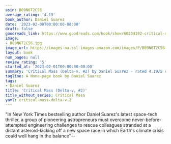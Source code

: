 ```yaml
---
asin: B09N6T2C56
average_rating: '4.19'
book_author: Daniel Suarez
date: '2023-02-08T00:00:00-08:00'
draft: false
goodreads_link: https://www.goodreads.com/book/show/60234192-critical-mass
image:
- B09N6T2C56.jpg
image_url: https://images-na.ssl-images-amazon.com/images/P/B09N6T2C56.01._SCLZZZZZZZ.jpg
layout: book
num_pages: null
review_rating: '5'
started_at: '2023-02-01T00:00:00-08:00'
summary: 'Critical Mass (Delta-v, #2) by Daniel Suarez - rated 4.19/5 on Goodreads'
tagline: A None-page book by Daniel Suarez
tags:
- Daniel Suarez
title: 'Critical Mass (Delta-v, #2)'
title_without_series: Critical Mass
yaml: critical-mass-delta-v-2
---
```


"In New York Times bestselling author Daniel Suarez's latest space-tech thriller, a group of pioneering astropreneurs must overcome never-before-attempted engineering challenges to rescue colleagues stranded at a distant asteroid-kicking off a new space race in which Earth's climate crisis could well hang in the balance"--
